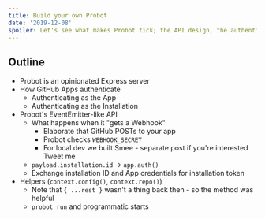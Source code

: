 ```yaml
---
title: Build your own Probot
date: '2019-12-08'
spoiler: Let's see what makes Probot tick; the API design, the authentication mechanisms, and the little helpers that make it easy to use.
---
```


## Outline

- Probot is an opinionated Express server
- How GitHub Apps authenticate
  - Authenticating as the App
  - Authenticating as the Installation
- Probot's EventEmitter-like API
  - What happens when it "gets a Webhook"
    - Elaborate that GitHub POSTs to your app
    - Probot checks `WEBHOOK_SECRET`
    - For local dev we built Smee - separate post if you're interested Tweet me
  - `payload.installation.id` -> `app.auth()`
  - Exchange installation ID and App credentials for installation token
- Helpers (`context.config()`, `context.repo()`)
  - Note that `{ ...rest }` wasn't a thing back then - so the method was helpful
  - `probot run` and programmatic starts
